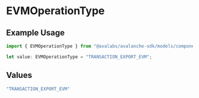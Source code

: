# EVMOperationType

## Example Usage

```typescript
import { EVMOperationType } from "@avalabs/avalanche-sdk/models/components";

let value: EVMOperationType = "TRANSACTION_EXPORT_EVM";
```

## Values

```typescript
"TRANSACTION_EXPORT_EVM"
```